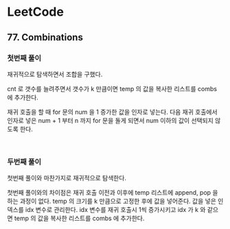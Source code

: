 # LeetCode

## 77. Combinations

### 첫번째 풀이

재귀적으로 탐색하면서 조합을 구했다.

cnt 로 갯수를 늘려주면서 갯수가 k 만큼이면 temp 의 값을 복사한 리스트를 combs 에 추가한다.

재귀 호출을 할 때 for 문의 num 을 1 증가한 값을 인자로 넣는다. 다음 재귀 호출에서 인자로 넣은 num + 1 부터 n 까지 for 문을 돌게 되면서 num 이하의 값이 선택되지 않도록 한다.

<br>

### 두번째 풀이

첫번째 풀이와 마찬가지로 재귀적으로 탐색한다.

첫번째 풀이와의 차이점은 재귀 호출 이전과 이후에 temp 리스트에 append, pop 을 하는 과정이 없다. temp 의 크기를 k 만큼으로 고정한 후에 값을 넣어준다. 값을 넣은 인덱스를 idx 변수로 관리한다. idx 변수를 재귀 호출시 1씩 증가시키고 idx 가 k 와 같으면 temp 의 값을 복사한 리스트를 combs 에 추가한다.

